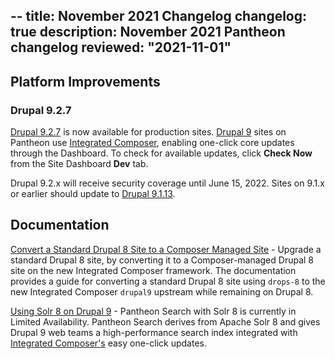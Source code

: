 --
title: November 2021 Changelog
changelog: true
description: November 2021 Pantheon changelog
reviewed: "2021-11-01"
---

## Platform Improvements

### Drupal 9.2.7

[Drupal 9.2.7](https://www.drupal.org/project/drupal/releases/9.2.7) is now available for production sites. [Drupal 9](/drupal-9) sites on Pantheon use [Integrated Composer](/integrated-composer), enabling one-click core updates through the Dashboard. To check for available updates, click **Check Now** from the Site Dashboard **Dev** tab.

Drupal 9.2.x will receive security coverage until June 15, 2022. Sites on 9.1.x or earlier should update to [Drupal 9.1.13](https://www.drupal.org/project/drupal/releases/9.1.11).


## Documentation

[Convert a Standard Drupal 8 Site to a Composer Managed Site](https://pantheon.io/docs/guides/composer-convert) - Upgrade a standard Drupal 8 site, by converting it to a Composer-managed Drupal 8 site on the new Integrated Composer framework. The documentation provides a guide for converting a standard Drupal 8 site using `drops-8` to the new Integrated Composer `drupal9` upstream while remaining on Drupal 8.

[Using Solr 8 on Drupal 9](https://pantheon.io/docs/guides/solr-drupal/solr-drupal-9) -  Pantheon Search with Solr 8 is currently in Limited Availability. Pantheon Search derives from Apache Solr 8 and gives Drupal 9 web teams a high-performance search index integrated with [Integrated Composer's](https://pantheon.io/docs/integrated-composer) easy one-click updates.

 
